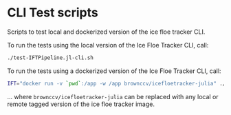 # CLI Test scripts

Scripts to test local and dockerized version of the ice floe tracker CLI.

To run the tests using the local version of the Ice Floe Tracker CLI, call:
```bash
./test-IFTPipeline.jl-cli.sh 
```

To run the tests using a dockerized version of the Ice Floe Tracker CLI, call:
```bash
IFT="docker run -v `pwd`:/app -w /app brownccv/icefloetracker-julia" ./test-IFTPipeline.jl-cli.sh 
```

... where `brownccv/icefloetracker-julia` can be replaced with any local or remote tagged version of the ice floe tracker image.
